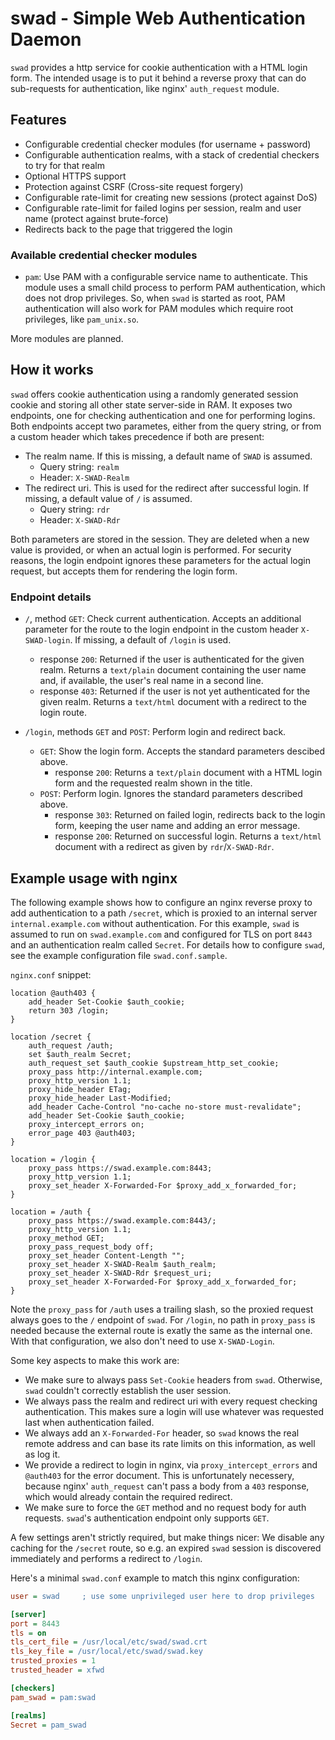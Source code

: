 # swad - Simple Web Authentication Daemon

`swad` provides a http service for cookie authentication with a HTML login
form. The intended usage is to put it behind a reverse proxy that can do
sub-requests for authentication, like nginx' `auth_request` module.

## Features

* Configurable credential checker modules (for username + password)
* Configurable authentication realms, with a stack of credential checkers
  to try for that realm
* Optional HTTPS support
* Protection against CSRF (Cross-site request forgery)
* Configurable rate-limit for creating new sessions (protect against DoS)
* Configurable rate-limit for failed logins per session, realm and user name
  (protect against brute-force)
* Redirects back to the page that triggered the login

### Available credential checker modules

* `pam`: Use PAM with a configurable service name to authenticate. This
  module uses a small child process to perform PAM authentication, which
  does not drop privileges. So, when `swad` is started as root, PAM
  authentication will also work for PAM modules which require root
  privileges, like `pam_unix.so`.

More modules are planned.

## How it works

`swad` offers cookie authentication using a randomly generated session cookie
and storing all other state server-side in RAM. It exposes two endpoints, one
for checking authentication and one for performing logins. Both endpoints
accept two parametes, either from the query string, or from a custom header
which takes precedence if both are present:

* The realm name. If this is missing, a default name of `SWAD` is assumed.
  - Query string: `realm`
  - Header: `X-SWAD-Realm`
* The redirect uri. This is used for the redirect after successful login. If
  missing, a default value of `/` is assumed.
  - Query string: `rdr`
  - Header: `X-SWAD-Rdr`

Both parameters are stored in the session. They are deleted when a new value
is provided, or when an actual login is performed. For security reasons,
the login endpoint ignores these parameters for the actual login request, but
accepts them for rendering the login form.

### Endpoint details

* `/`, method `GET`: Check current authentication. Accepts an additional
  parameter for the route to the login endpoint in the custom header
  `X-SWAD-login`. If missing, a default of `/login` is used.
  - response `200`: Returned if the user is authenticated for the given realm.
    Returns a `text/plain` document containing the user name and, if
    available, the user's real name in a second line.
  - response `403`: Returned if the user is not yet authenticated for the
    given realm. Returns a `text/html` document with a redirect to the login
    route.

* `/login`, methods `GET` and `POST`: Perform login and redirect back.
  - `GET`: Show the login form. Accepts the standard parameters descibed
    above.
    + response `200`: Returns a `text/plain` document with a HTML login form
      and the requested realm shown in the title.
  - `POST`: Perform login. Ignores the standard parameters described above.
    + response `303`: Returned on failed login, redirects back to the login
      form, keeping the user name and adding an error message.
    + response `200`: Returned on successful login. Returns a `text/html`
      document with a redirect as given by `rdr`/`X-SWAD-Rdr`.

## Example usage with nginx

The following example shows how to configure an nginx reverse proxy to add
authentication to a path `/secret`, which is proxied to an internal server
`internal.example.com` without authentication. For this example, `swad` is
assumed to run on `swad.example.com` and configured for TLS on port `8443`
and an authentication realm called `Secret`. For details how to configure
`swad`, see the example configuration file `swad.conf.sample`.

`nginx.conf` snippet:

```Nginx
location @auth403 {
    add_header Set-Cookie $auth_cookie;
    return 303 /login;
}

location /secret {
    auth_request /auth;
    set $auth_realm Secret;
    auth_request_set $auth_cookie $upstream_http_set_cookie;
    proxy_pass http://internal.example.com;
    proxy_http_version 1.1;
    proxy_hide_header ETag;
    proxy_hide_header Last-Modified;
    add_header Cache-Control "no-cache no-store must-revalidate";
    add_header Set-Cookie $auth_cookie;
    proxy_intercept_errors on;
    error_page 403 @auth403;
}

location = /login {
    proxy_pass https://swad.example.com:8443;
    proxy_http_version 1.1;
    proxy_set_header X-Forwarded-For $proxy_add_x_forwarded_for;
}

location = /auth {
    proxy_pass https://swad.example.com:8443/;
    proxy_http_version 1.1;
    proxy_method GET;
    proxy_pass_request_body off;
    proxy_set_header Content-Length "";
    proxy_set_header X-SWAD-Realm $auth_realm;
    proxy_set_header X-SWAD-Rdr $request_uri;
    proxy_set_header X-Forwarded-For $proxy_add_x_forwarded_for;
}
```

Note the `proxy_pass` for `/auth` uses a trailing slash, so the proxied
request always goes to the `/` endpoint of `swad`. For `/login`, no path
in `proxy_pass` is needed because the external route is exatly the same
as the internal one. With that configuration, we also don't need to use
`X-SWAD-Login`.

Some key aspects to make this work are:

* We make sure to always pass `Set-Cookie` headers from `swad`. Otherwise,
  `swad` couldn't correctly establish the user session.
* We always pass the realm and redirect uri with every request checking
  authentication. This makes sure a login will use whatever was requested
  last when authentication failed.
* We always add an `X-Forwarded-For` header, so `swad` knows the real remote
  address and can base its rate limits on this information, as well as log it.
* We provide a redirect to login in nginx, via `proxy_intercept_errors` and
  `@auth403` for the error document. This is unfortunately necessery,
  because nginx' `auth_request` can't pass a body from a `403` response, which
  would already contain the required redirect.
* We make sure to force the `GET` method and no request body for auth
  requests. `swad`'s authentication endpoint only supports `GET`.

A few settings aren't strictly required, but make things nicer: We disable any
caching for the `/secret` route, so e.g. an expired `swad` session is
discovered immediately and performs a redirect to `/login`.

Here's a minimal `swad.conf` example to match this nginx configuration:

```ini
user = swad		; use some unprivileged user here to drop privileges

[server]
port = 8443
tls = on
tls_cert_file = /usr/local/etc/swad/swad.crt
tls_key_file = /usr/local/etc/swad/swad.key
trusted_proxies = 1
trusted_header = xfwd

[checkers]
pam_swad = pam:swad

[realms]
Secret = pam_swad
```

